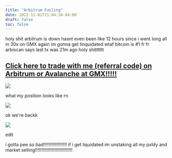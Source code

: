 ```yaml
---
title: "Arbitrum Failing"
date: 2022-11-01T21:04:34-04:00
draft: false
toc: false
---
```


holy shit arbitrum is down hasnt even been like 12 hours since i went long all in 30x on GMX again im gonna get linquidated wtaf bitcoin is #1 fr fr arbiscan says last tx was 21m ago holy shitttttt

## [Click here to trade with me (referral code) on Arbitrum or Avalanche at GMX!!!!!](https://share.gmx.io/api/s?id=krfwoao8sxwvp0pevyuo&ref=boro)  

![](/msedge_TdOzY9wpjv.png)  

what my position looks like rn  

![](/msedge_cwzQSaiYko.png)  


ok we're backk

![](/msedge_sltNqJn5KU.gif)  


edit  

i gotta pee so bad!!!!!!!!!!!!!!!!!! if i get liquidated im unstaking all my pxldy and market selling!!!!!!!!!!!!!!!!!!!!!!!!!!!!!
